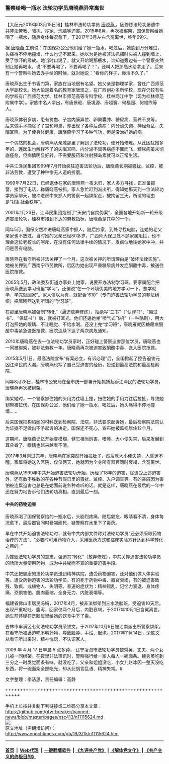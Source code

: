 ### 警察给喝一瓶水 法轮功学员唐晓燕异常离世
------------------------

<p>
 【大纪元2019年03月15日讯】桂林市法轮功学员
 <a href="http://www.epochtimes.com/gb/tag/%E5%94%90%E6%99%93%E7%87%95.html">
  唐晓燕
 </a>
 ，因修炼法轮功屡遭中共非法劳教、骚扰、抄家、洗脑等迫害。2015年8月，再次被绑架，国保警察给她喝了一瓶水，随后身体每况愈下，于2017年3月左右含冤离世，终年69岁。
</p>
<p>
 据
 <a href="http://www.epochtimes.com/gb/tag/%E5%94%90%E6%99%93%E7%87%95.html">
  唐晓燕
 </a>
 生前说：在国保办公室他们给了她一瓶水，喝过后，她感到万分难过，头痛得不停地撞墙，什么也记不起来。她以为是她被非法抓捕时头被人撞到墙上，受了惊吓的缘故。她当时口渴了，就又开始喝那瓶水，谁知道旁边有一个警察突然制止她再喝水，说“不要再喝了，不要再喝了！”，还叫人把那瓶水给拿走了。后来有一个警察叫她去办手续的时候，就对她说：“看你的样子，你活不久了。”
</p>
<p>
 唐晓燕出生于书香门第，家族在当地很有名望。她父亲是物理学家，曾任广西师范大学副校长。她大伯是着名的教育家唐现之，在广西创办多所学校，现存仍较有名的学校有广西师范大学、桂林市师范高等专科学校、桂林两江中学（现为桂林师范附属中学）。家族中名人辈出，有唐景崧、唐境源、唐超寰、何福照、何福煦等人。
</p>
<p>
 唐晓燕体弱多病，患有贫血、子宫内膜异位、卵巢囊肿、糖尿病、营养不良等， 后来做手术摘除了子宫和卵巢，却出现了各种后遗症：内分泌失调、神经紊乱、失眠耳鸣。为了使身体健康，唐晓燕学习了多种气功，但是没治好她的病。
</p>
<p>
 一个偶然的机会，唐晓燕从亲戚那里了解到了法轮功，便开始修炼。从此困扰她多年的、连医生也解释不了的失眠耳鸣、内分泌不调等病症不翼而飞，糖尿病虽未彻底痊愈，但病情明显好转，不需要服药和注射胰岛素就可以正常生活。
</p>
<p>
 中共江泽民集团1999年7月开始疯狂迫害法轮功后，唐晓燕长期被骚扰、监控，被非法劳教，遭受了种种惨无人道的折磨。
</p>
<p>
 1999年7月22日，已经退休在家的唐晓燕一夜未归，家人多方寻找，正准备报警，接到了电话，称唐晓燕被抓，家人急忙赶到派出所，得知她那天到一位法轮功学员家聊天，被冲进房中来抓人的警察一起绑架走，被拘留三天，所谓的理由是“扰乱社会秩序”。
</p>
<p>
 2001年1月23日，江泽民集团炮制了“天安门自焚伪案”，全国各地开始新一轮升级迫害法轮功，桂林市接到下达的劳教指标，唐晓燕是其中的一个。
</p>
<p>
 同年5月，国保突然冲进唐晓燕家中抓人，随后抄家，到处寻找电脑，连她的老父亲家也不放过。当时她的父亲已经80多岁，广西师大保卫处不顾家属阻拦，也不理会这位老校长的呵斥，在没有任何法律手续的情况下，发疯似地往她家中冲，并问是否有电脑。
</p>
<p>
 唐晓燕在看守所被非法关押了一个月，这次被关押的所谓理由是“破坏法律实施”。她被关押到广西南宁市劳教所，后因为她出现严重糖尿病并发症酮酸中毒，被送往医院抢救。
</p>
<p>
 2005年5月，政法委及街道办事处上她家，说要开办法制学习班，要家属配合把唐晓燕送到学习班里“学习”，还骗说“在一个环境优美的地方学习一下，想学就学，学完就回家”。家人信以为真，就配合“610”（专门迫害法轮功学员的非法组织）把唐晓燕送到所谓的“学习班”。
</p>
<p>
 在那里唐晓燕被强制“转化”（逼迫放弃修炼），拒绝写“三书”（“认罪书”、“悔过书”、 “保证书”）后，就被打耳光。他们还逼她坐“喷气式飞机”（一种酷刑）、用大灯泡照她的眼睛、不让睡觉、不给水喝。还没上完“学习班”，唐晓雁就因糖尿病酮酸中毒紧急送医抢救，医院连续下达了两次病危通知。
</p>
<p>
 2010年唐晓燕在去一位法轮功学员家时，正好碰上警察迫害那位学员，唐晓燕也一同被绑架，被非法劳教一年。唐晓燕再次被迫害致酮酸中毒、送入医院抢救。
</p>
<p>
 2015年5月1日，最高法院宣布“有案必立，有诉必理”后，全国掀起了控告迫害元凶江泽民的大潮。唐晓燕也写了自己受迫害的经历，投递到最高法院和最高检察院。
</p>
<p>
 同年8月28日，桂林市公安局在全市统一部署开始抓捕起诉江泽民的法轮功学员，唐晓燕再次被绑架。
</p>
<p>
 绑架她时，一个警察抓住她的头用力往墙上撞，扭住她的手用力往后拉扯，导致她韧带被拉伤。在国保办公室，他们给了她一瓶水，喝过后，她头痛得不停地撞墙……
</p>
<p>
 后来国保把构陷她的材料送到检察院、法院，非法要求起诉她，最后检察院法院认为证据不足做出不予起诉的决定。国保还不死心，宣布她被监视居住12个月。
</p>
<p>
 这期间，唐晓燕记忆开始变模糊，健忘相当厉害、嗜睡、大小便失禁，后来发展到耳朵聋了、眼睛也越来越看不清。
</p>
<p>
 2017年3月刚过完年，唐晓燕在家突然开始拉肚子，然后就大小便失禁，人昏迷不醒。家属将她送入医院，仅仅两天，她就因为全身所有器官同时衰竭，含冤离世。
</p>
<div class="ar_articleContent" id="ar_bArticleContent">
 <p>
  唐晓燕从1999年中共开始迫害法轮功开始，历经了18年的迫害，除遭受上述迫害外，还有数不胜数的在各种节假日里的骚扰、监控、入户调查等。有的亲戚因为害怕被连累迫害也总是在她面前说各种难听的话。就是这样，唐晓燕在最后的一年中还在努力地告诉他们法轮功真相，直到最后一刻。
 </p>
 <h4>
  中共的药物迫害
 </h4>
 <p>
  唐晓燕喝了国保警察给的一瓶水后，头剧烈疼痛，随后健忘、眼睛看不清，身体每况愈下，最后器官同时衰竭而死，疑警察在水里下了毒药。
 </p>
 <p>
  早在中共开始迫害法轮功时，就有中共内部文件称对法轮功学员“还必须采取药物治疗的方法”、“必要时可用药物介入，采用医药方式和临床实验方针达到科学转化之目的。”
 </p>
 <p>
  为摧毁法轮功学员的意志，强迫其“转化”（放弃修炼），中共关押迫害法轮功学员的场所大量使用药物，成为中共秘而不宣的重要迫害手段。
 </p>
 <p>
  中共还把健康的法轮功学员送到精神病院，遭受药物迫害，还对他们做人体实验等。遭受药物迫害的法轮功学员，有的死于药物中毒、器官衰竭，有的被迫害致残、致疯、成植物人、失明等。普遍的症状为：精神错乱、记忆力衰退、身体疼痛、恐惧害怕、肌肉萎缩，全身无力、内脏衰竭等。
 </p>
 <p>
  福建省佛山市居民冯娟，2017年4月，被非法绑架到三水洗脑班，受迫害10天后，出现严重呕吐、腹泻，回家仅两个月后，内脏衰竭，于2017年10月1日含冤离世。她生前怀疑在洗脑班里给她的饮食中下了毒。
 </p>
 <p>
  吉林市丰满区七旬法轮功学员荣铁文，于2017年10月6日被江南派出所警察绑架，在看守所被逼迫吃不明药物，导致脸肿、手烂、起泡。2017年11月14日，荣铁文从看守所出来时，精神恍惚，不认识家人。
 </p>
 <p>
  2009
  <span lang='\"\\"ZH-CN\\"\"'>
   年
  </span>
  4
  <span lang='\"\\"ZH-CN\\"\"'>
   月
  </span>
  17
  <span lang='\"\\"ZH-CN\\"\"'>
   日早晨
  </span>
  5
  <span lang='\"\\"ZH-CN\\"\"'>
   点多钟，
  </span>
  辽宁凌海市法轮功学员魏秀英、丈夫、两个女儿被一同绑架。在夜里非法审讯时，警察强行给一家人每人一碗面条。魏秀英吃到三分之一时发觉面条有味，就没吃了。父亲和姐姐没吃，小女儿赵冰因一整天没吃东西，将一碗面条全部吃光，却从此胡言乱语、精神失常。#
 </p>
 <p>
  文字整理：李洁思，责任编辑：高静
 </p>
</div>

+++++++++++++++++++++++++++++++++++++++++++++++++++++++++++<br/><br/>
手机上长按并复制下列链接或二维码分享本文章：<br/>
https://github.com/gfw-breaker/banned-news/blob/master/pages/nsc413/n11115624.md <br/>
<a href='https://github.com/gfw-breaker/banned-news/blob/master/pages/nsc413/n11115624.md'><img src='https://github.com/gfw-breaker/banned-news/blob/master/pages/nsc413/n11115624.md.png'/></a> <br/>
原文地址（需翻墙访问）：http://www.epochtimes.com/gb/19/3/15/n11115624.htm


------------------------
#### [首页](https://github.com/gfw-breaker/banned-news/blob/master/README.md) &nbsp;|&nbsp; [Web代理](https://github.com/labour-camp/helloworld) &nbsp;|&nbsp; [一键翻墙软件](https://github.com/gfw-breaker/nogfw/blob/master/README.md) &nbsp;| [《九评共产党》](https://github.com/gfw-breaker/9ping.md/blob/master/README.md#九评之一评共产党是什么) | [《解体党文化》](https://github.com/gfw-breaker/jtdwh.md/blob/master/README.md) | [《共产主义的终极目的》](https://github.com/gfw-breaker/gczydzjmd.md/blob/master/README.md)

